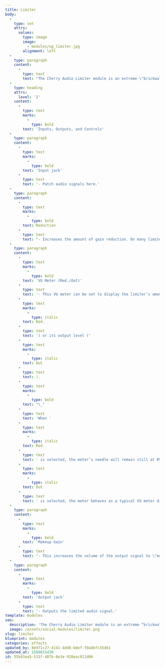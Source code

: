 ```yaml
---
title: Limiter
body:
  -
    type: set
    attrs:
      values:
        type: image
        image:
          - modules/ug_limiter.jpg
        alignment: left
  -
    type: paragraph
    content:
      -
        type: text
        text: "The Cherry Audio Limiter module is an extreme \"brickwall\" style limiter for audio signals. Limiters can be used subtly to \"catch\" the loudest peaks of a signal to keep it from clipping or quite aggressively to \"smash\" a signal’s dynamics. They are famously known for their use in the mastering process to increase the overall level of a song while also making it sound punchier and \"larger than life.\"\_"
  -
    type: heading
    attrs:
      level: '2'
    content:
      -
        type: text
        marks:
          -
            type: bold
        text: 'Inputs, Outputs, and Controls'
  -
    type: paragraph
    content:
      -
        type: text
        marks:
          -
            type: bold
        text: 'Input jack'
      -
        type: text
        text: '- Patch audio signals here.'
  -
    type: paragraph
    content:
      -
        type: text
        marks:
          -
            type: bold
        text: Reduction
      -
        type: text
        text: "- Increases the amount of gain reduction. On many limiters, this knob is referred to as \"Gain\" or \"Input Gain.\" Turning the knob up increases the level of the input signal being sent to the limiter’s level detector. The louder the signal is, the more \"Reduction\" is needed to keep the signal from exceeding 0dB.\_"
  -
    type: paragraph
    content:
      -
        type: text
        marks:
          -
            type: bold
        text: 'VU Meter (Red./Out)'
      -
        type: text
        text: '- This VU meter can be set to display the limiter’s amount of gain reduction ('
      -
        type: text
        marks:
          -
            type: italic
        text: Red.
      -
        type: text
        text: ') or its output level ('
      -
        type: text
        marks:
          -
            type: italic
        text: Out
      -
        type: text
        text: ).
      -
        type: text
        marks:
          -
            type: bold
        text: "\_"
      -
        type: text
        text: 'When '
      -
        type: text
        marks:
          -
            type: italic
        text: Red.
      -
        type: text
        text: ' is selected, the meter’s needle will remain still at 0VU until the input signal exceeds 0db at which point it moves left to display how much the signal is being reduced to keep it from crossing 0dB. When '
      -
        type: text
        marks:
          -
            type: italic
        text: Out
      -
        type: text
        text: ' is selected, the meter behaves as a typical VU meter displaying the level of the output signal.'
  -
    type: paragraph
    content:
      -
        type: text
        marks:
          -
            type: bold
        text: 'Makeup Gain'
      -
        type: text
        text: "- This increases the volume of the output signal to \"make up\" for the amount of gain reduction imparted by the limiter.\_"
  -
    type: paragraph
    content:
      -
        type: text
        marks:
          -
            type: bold
        text: 'Output jack'
      -
        type: text
        text: '- Outputs the limited audio signal.'
template: modules
seo:
  description: 'The Cherry Audio Limiter module is an extreme “brickwall” style limiter for audio signals.'
  image: /assets/social-modules/limiter.png
slug: limiter
blueprint: modules
categories: effects
updated_by: 8e971c27-4141-4dd8-b8ef-f0a8bfc35d61
updated_at: 1589815439
id: 55b41ea5-531f-487b-8e3e-920eac011d06
---
```

